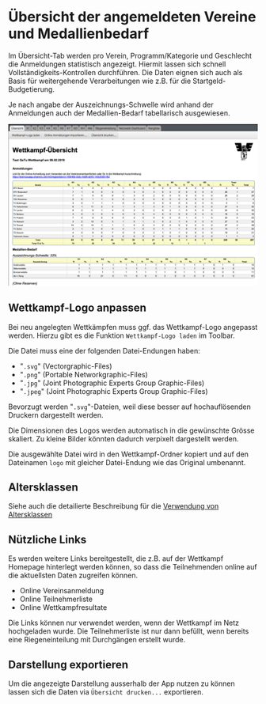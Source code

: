 # Übersicht der angemeldeten Vereine und Medallienbedarf

Im Übersicht-Tab werden pro Verein, Programm/Kategorie und Geschlecht die Anmeldungen statistisch angezeigt. Hiermit lassen sich schnell Vollständigkeits-Kontrollen durchführen. Die Daten eignen sich auch als Basis für weitergehende Verarbeitungen wie z.B. für die Startgeld-Budgetierung.

Je nach angabe der Auszeichnungs-Schwelle wird anhand der Anmeldungen auch der Medallien-Bedarf tabellarisch ausgewiesen.

![](/assets/wettkampf-uebersicht.png)

## Wettkampf-Logo anpassen

Bei neu angelegten Wettkämpfen muss ggf. das Wettkampf-Logo angepasst werden. Hierzu gibt es die Funktion `Wettkampf-Logo laden` im Toolbar.

Die Datei muss eine der folgenden Datei-Endungen haben:

* "`.svg`" \(Vectorgraphic-Files\)
* "`.png`" \(Portable Networkgraphic-Files\)
* "`.jpg`" \(Joint Photographic Experts Group Graphic-Files\)
* "`.jpeg`" \(Joint Photographic Experts Group Graphic-Files\)

Bevorzugt werden "`.svg`"-Dateien, weil diese besser auf hochauflösenden Druckern dargestellt werden.

Die Dimensionen des Logos werden automatisch in die gewünschte Grösse skaliert. Zu kleine Bilder könnten dadurch verpixelt dargestellt werden.

Die ausgewählte Datei wird in den Wettkampf-Ordner kopiert und auf den Dateinamen `logo` mit gleicher Datei-Endung wie das Original umbenannt.

## Altersklassen

Siehe auch die detailierte Beschreibung für die [Verwendung von Altersklassen](altersklassen.md)

## Nützliche Links

Es werden weitere Links bereitgestellt, die z.B. auf der Wettkampf Homepage hinterlegt werden können, so dass die Teilnehmenden online auf die aktuellsten Daten zugreifen können.

* Online Vereinsanmeldung
* Online Teilnehmerliste
* Online Wettkampfresultate

Die Links können nur verwendet werden, wenn der Wettkampf im Netz hochgeladen wurde. Die Teilnehmerliste ist nur dann befüllt, wenn bereits eine Riegeneinteilung mit Durchgängen erstellt wurde.

## Darstellung exportieren

Um die angezeigte Darstellung ausserhalb der App nutzen zu können lassen sich die Daten via `Übersicht drucken...` exportieren.
